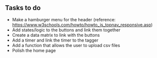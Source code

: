 ## Tasks to do

- Make a hamburger menu for the header (reference: https://www.w3schools.com/howto/howto_js_topnav_responsive.asp)
- Add states/logic to the buttons and link them together
- Create a data matrix to link with the buttons
- Add a timer and link the timer to the tagger
- Add a function that allows the user to upload csv files
- Polish the home page
